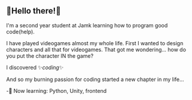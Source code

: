 ## 🌻Hello there!🌻

I'm a second year student at Jamk learning how to program good code(help).

I have played videogames almost my whole life. First I wanted to design characters and all that for videogames. That got me wondering... how do you put the character IN the game?

I discovered ✨*coding*✨

And so my burning passion for coding started a new chapter in my life... 

-🍂 Now learning: Python, Unity, frontend

<!--
**MiniNoita/mininoita** is a ✨ _special_ ✨ repository because its `README.md` (this file) appears on your GitHub profile.

Here are some ideas to get you started:

- 🔭 I’m currently working on ...
- 🌱 I’m currently learning ...
- 👯 I’m looking to collaborate on ...
- 🤔 I’m looking for help with ...
- 💬 Ask me about ...
- 📫 How to reach me: ...
- 😄 Pronouns: ...
- ⚡ Fun fact: ...
-->
